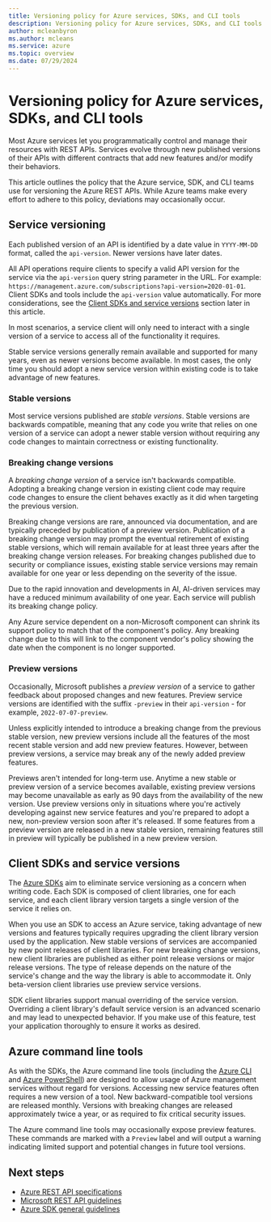 ```yaml
---
title: Versioning policy for Azure services, SDKs, and CLI tools
description: Versioning policy for Azure services, SDKs, and CLI tools
author: mcleanbyron
ms.author: mcleans
ms.service: azure
ms.topic: overview
ms.date: 07/29/2024
---
```


# Versioning policy for Azure services, SDKs, and CLI tools

Most Azure services let you programmatically control and manage their resources with REST APIs. Services evolve through new published versions of their APIs with different contracts that add new features and/or modify their behaviors.

This article outlines the policy that the Azure service, SDK, and CLI teams use for versioning the Azure REST APIs. While Azure teams make every effort to adhere to this policy, deviations may occasionally occur.

## Service versioning

Each published version of an API is identified by a date value in `YYYY-MM-DD` format, called the `api-version`. Newer versions have later dates.

All API operations require clients to specify a valid API version for the service via the `api-version` query string parameter in the URL. For example: `https://management.azure.com/subscriptions?api-version=2020-01-01`. Client SDKs and tools include the `api-version` value automatically. For more considerations, see the [Client SDKs and service versions](#client-sdks-and-service-versions) section later in this article.

In most scenarios, a service client will only need to interact with a single version of a service to access all of the functionality it requires.

Stable service versions generally remain available and supported for many years, even as newer versions become available. In most cases, the only time you should adopt a new service version within existing code is to take advantage of new features.

### Stable versions

Most service versions published are *stable versions*. Stable versions are backwards compatible, meaning that any code you write that relies on one version of a service can adopt a newer stable version without requiring any code changes to maintain correctness or existing functionality.

### Breaking change versions

A *breaking change version* of a service isn't backwards compatible. Adopting a breaking change version in existing client code may require code changes to ensure the client behaves exactly as it did when targeting the previous version.

Breaking change versions are rare, announced via documentation, and are typically preceded by publication of a preview version. Publication of a breaking change version may prompt the eventual retirement of existing stable versions, which will remain available for at least three years after the breaking change version releases. For breaking changes published due to security or compliance issues, existing stable service versions may remain available for one year or less depending on the severity of the issue.

Due to the rapid innovation and developments in AI, AI-driven services may have a reduced minimum availability of one year. Each service will publish its breaking change policy.

Any Azure service dependent on a non-Microsoft component can shrink its support policy to match that of the component's policy. Any breaking change due to this will link to the component vendor's policy showing the date when the component is no longer supported.

### Preview versions

Occasionally, Microsoft publishes a *preview version* of a service to gather feedback about proposed changes and new features. Preview service versions are identified with the suffix `-preview` in their `api-version` - for example, `2022-07-07-preview`.

Unless explicitly intended to introduce a breaking change from the previous stable version, new preview versions include all the features of the most recent stable version and add new preview features. However, between preview versions, a service may break any of the newly added preview features.

Previews aren't intended for long-term use. Anytime a new stable or preview version of a service becomes available, existing preview versions may become unavailable as early as 90 days from the availability of the new version. Use preview versions only in situations where you're actively developing against new service features and you're prepared to adopt a new, non-preview version soon after it's released. If some features from a preview version are released in a new stable version, remaining features still in preview will typically be published in a new preview version.

## Client SDKs and service versions

The [Azure SDKs](https://azure.github.io/azure-sdk/releases/latest/) aim to eliminate service versioning as a concern when writing code. Each SDK is composed of client libraries, one for each service, and each client library version targets a single version of the service it relies on.

When you use an SDK to access an Azure service, taking advantage of new versions and features typically requires upgrading the client library version used by the application. New stable versions of services are accompanied by new point releases of client libraries. For new breaking change versions, new client libraries are published as either point release versions or major release versions. The type of release depends on the nature of the service's change and the way the library is able to accommodate it. Only beta-version client libraries use preview service versions.

SDK client libraries support manual overriding of the service version. Overriding a client library's default service version is an advanced scenario and may lead to unexpected behavior. If you make use of this feature, test your application thoroughly to ensure it works as desired.

## Azure command line tools

As with the SDKs, the Azure command line tools (including the [Azure CLI](/cli/azure/) and [Azure PowerShell](/powershell/azure/)) are designed to allow usage of Azure management services without regard for versions. Accessing new service features often requires a new version of a tool. New backward-compatible tool versions are released monthly. Versions with breaking changes are released approximately twice a year, or as required to fix critical security issues.

The Azure command line tools may occasionally expose preview features. These commands are marked with a `Preview` label and will output a warning indicating limited support and potential changes in future tool versions.

## Next steps

- [Azure REST API specifications](https://github.com/Azure/azure-rest-api-specs)
- [Microsoft REST API guidelines](https://github.com/microsoft/api-guidelines)
- [Azure SDK general guidelines](https://azure.github.io/azure-sdk/general_introduction.html)

